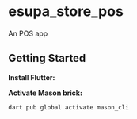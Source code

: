 # esupa_store_pos

An POS app

## Getting Started

**Install Flutter:**


**Activate Mason brick:**
```shell
dart pub global activate mason_cli
```


